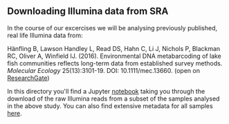 ## Downloading Illumina data from SRA

In the course of our excercises we will be analysing previously published, real life Illumina data from:

Hänfling B, Lawson Handley L, Read DS, Hahn C, Li J, Nichols P, Blackman RC, Oliver A, Winfield IJ. (2016). Environmental DNA metabarcoding of lake fish communities reflects long-term data from established survey methods. _Molecular Ecology_ 25(13):3101-19. DOI: 10.1111/mec.13660. (open on [ResearchGate](https://www.researchgate.net/publication/301550636_Environmental_DNA_metabarcoding_of_lake_fish_communities_reflects_long-term_data_from_established_survey_methods))

In this directory you'll find a Jupyter [notebook](https://github.com/HullUni-bioinformatics/metabarcode-course-2016/blob/master/data/raw_Illumina_data/Download_Illumina_data_from_SRA.ipynb) taking you through the download of the raw Illumina reads from a subset of the samples analysed in the above study. You can also find extensive metadata for all samples [here](https://github.com/HullUni-bioinformatics/metabarcode-course-2016/blob/master/data/raw_Illumina_data/sample_metadata/Sample_metadata.csv).
